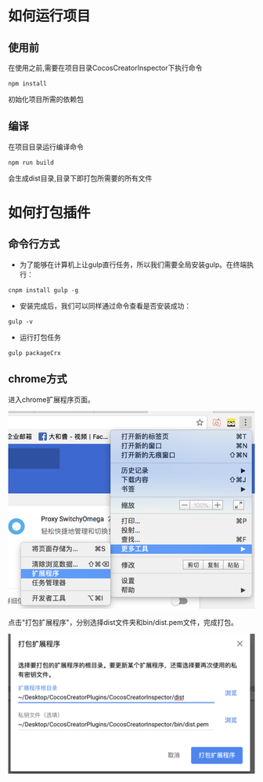 # 如何运行项目

## 使用前

在使用之前,需要在项目目录CocosCreatorInspector下执行命令
```
npm install
```
初始化项目所需的依赖包

## 编译
在项目目录运行编译命令
```
npm run build
```
会生成dist目录,目录下即打包所需要的所有文件

# 如何打包插件

## 命令行方式
- 为了能够在计算机上让gulp直行任务，所以我们需要全局安装gulp。在终端执行：
```$xslt
cnpm install gulp -g
```
- 安装完成后，我们可以同样通过命令查看是否安装成功：
```$xslt
gulp -v
```
- 运行打包任务
```$xslt
gulp packageCrx
```

## chrome方式

进入chrome扩展程序页面。

![](photo/使用1.png)

点击"打包扩展程序"，分别选择dist文件夹和bin/dist.pem文件，完成打包。

![](photo/打包.png)